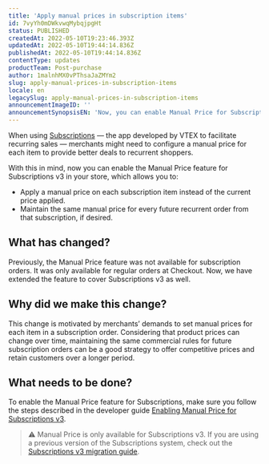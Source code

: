 ```yaml
---
title: 'Apply manual prices in subscription items'
id: 7vyYh0mDWkvwqMybqjpgHt
status: PUBLISHED
createdAt: 2022-05-10T19:23:46.393Z
updatedAt: 2022-05-10T19:44:14.836Z
publishedAt: 2022-05-10T19:44:14.836Z
contentType: updates
productTeam: Post-purchase
author: 1malnhMX0vPThsaJaZMYm2
slug: apply-manual-prices-in-subscription-items
locale: en
legacySlug: apply-manual-prices-in-subscription-items
announcementImageID: ''
announcementSynopsisEN: 'Now, you can enable Manual Price for Subscriptions in your store.'
---
```


When using [Subscriptions](https://help.vtex.com/en/tutorial/how-subscriptions-work--frequentlyAskedQuestions_4453) — the app developed by VTEX to facilitate recurring sales — merchants might need to configure a manual price for each item to provide better deals to recurrent shoppers. 

With this in mind, now you can enable the Manual Price feature for Subscriptions v3 in your store, which allows you to:

* Apply a manual price on each subscription item instead of the current price applied.
* Maintain the same manual price for every future recurrent order from that subscription, if desired.

## What has changed?

Previously, the Manual Price feature was not available for subscription orders. It was only available for regular orders at Checkout. Now, we have extended the feature to cover Subscriptions v3 as well.

## Why did we make this change?

This change is motivated by merchants’ demands to set manual prices for each item in a subscription order. Considering that product prices can change over time, maintaining the same commercial rules for future subscription orders can be a good strategy to offer competitive prices and retain customers over a longer period.

## What needs to be done?

To enable the Manual Price feature for Subscriptions, make sure you follow the steps described in the developer guide [Enabling Manual Price for Subscriptions v3](https://developers.vtex.com/vtex-rest-api/docs/enabling-manual-prices-for-subscriptions-v3).

>⚠️ Manual Price is only available for Subscriptions v3. If you are using a previous version of the Subscriptions system, check out the [Subscriptions v3 migration guide](https://developers.vtex.com/vtex-rest-api/docs/subscriptions-v3-migration-guide).
